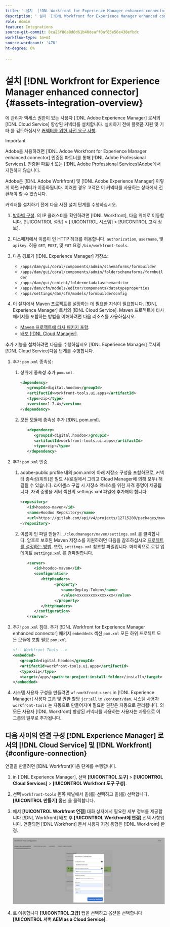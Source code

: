 ```yaml
---
title: ' 설치  [!DNL Workfront for Experience Manager enhanced connector]'
description: ' 설치  [!DNL Workfront for Experience Manager enhanced connector]'
role: Admin
feature: Integrations
source-git-commit: 8ca25f86a8d0d61b40deaff0af85e56e438efbdc
workflow-type: tm+mt
source-wordcount: '470'
ht-degree: 0%

---
```



#  설치 [!DNL Workfront for Experience Manager enhanced connector] {#assets-integration-overview}

에 관리자 액세스 권한이 있는 사용자 [!DNL Adobe Experience Manager] 로서의 [!DNL Cloud Service] 향상된 커넥터를 설치합니다. 설치하기 전에 플랫폼 지원 및 기타 를 검토하십시오 [커넥터를 위한 사전 요구 사항](https://one.workfront.com/s/csh?context=2467&amp;pubname=the-new-workfront-experience).

>[!IMPORTANT]
>
>Adobe을 사용하려면 [!DNL Adobe Workfront for Experience Manager enhanced connector] 인증된 파트너를 통해 [!DNL Adobe Professional Services]. 인증된 파트너 또는 [!DNL Adobe Professional Services]Adobe에서 지원하지 않습니다.
>
>Adobe은 [!DNL Adobe Workfront] 및 [!DNL Adobe Experience Manager] 이렇게 하면 커넥터가 이중화됩니다. 이러한 경우 고객은 이 커넥터를 사용하는 상태에서 전환해야 할 수 있습니다.

커넥터를 설치하기 전에 다음 사전 설치 단계를 수행하십시오.

1. [방화벽 구성](https://one.workfront.com/s/document-item?bundleId=the-new-workfront-experience&amp;topicId=Content%2FAdministration_and_Setup%2FGet_started-WF_administration%2Fconfigure-your-firewall.html). 의 IP 클러스터를 확인하려면 [!DNL Workfront], 다음 위치로 이동합니다. [!UICONTROL 설정] > [!UICONTROL 시스템] > [!UICONTROL 고객 정보].

1. 디스패처에서 이름이 인 HTTP 헤더를 허용합니다. `authorization`, `username`, 및 `apikey`. 허용 `GET`, `POST`, 및 `PUT` 요청 `/bin/workfront-tools`.

1. 다음 경로가 [!DNL Experience Manager] 저장소:

   * `/apps/dam/gui/coral/components/admin/schemaforms/formbuilder`
   * `/apps/dam/gui/coral/components/admin/folderschemaforms/formbuilder`
   * `/apps/dam/gui/content/foldermetadataschemaeditor`
   * `/apps/dam/cfm/models/editor/components/datatypeproperties`
   * `/apps/settings/dam/cfm/models/formbuilderconfig`

1. 이 설치에서 Maven 프로젝트를 설정하는 데 필요한 지식이 필요합니다. [!DNL Experience Manager] 로서의 [!DNL Cloud Service]. Maven 프로젝트에 타사 패키지를 포함하는 방법을 이해하려면 다음 리소스를 사용하십시오.

   * [Maven 프로젝트에 타사 패키지 포함](https://experienceleague.adobe.com/docs/experience-manager-cloud-service/implementing/deploying/overview.html#including-third-party).
   * [배포 [!DNL Cloud Manager]](https://experienceleague.adobe.com/docs/experience-manager-cloud-service/implementing/using-cloud-manager/deploy-code.html).

추가 기능을 설치하려면 다음을 수행하십시오 [!DNL Experience Manager] 로서의 [!DNL Cloud Service]다음 단계를 수행합니다.

1. 추가 `pom.xml` 종속성:

   1. 상위에 종속성 추가 `pom.xml`.

      ```XML
      <dependency>
         <groupId>digital.hoodoo</groupId>
         <artifactId>workfront-tools.ui.apps</artifactId>
         <type>zip</type>
         <version>1.7.4</version>
      </dependency>
      ```

   1. 모든 모듈에 종속성 추가 [!DNL pom.xml].

      ```XML
         <dependency>
            <groupId>digital.hoodoo</groupId>
            <artifactId>workfront-tools.ui.apps</artifactId>
            <type>zip</type>
         </dependency>
      ```

1. 추가 `pom.xml` 인증.

   1. adobe-public profile 내의 pom.xml에 아래 저장소 구성을 포함하므로, 커넥터 종속성(위의)은 빌드 시(로컬에서 그리고 Cloud Manager에 의해 모두) 해결될 수 있습니다. 라이센스 구입 시 저장소 액세스를 위한 자격 증명이 제공됩니다. 자격 증명을 서버 섹션의 settings.xml 파일에 추가해야 합니다.

      ```XML
      <repository>
         <id>hoodoo-maven</id>
         <name>Hoodoo Repository</name>
         <url>https://gitlab.com/api/v4/projects/12715200/packages/maven</url>
      </repository>
      ```

   1. 이름이 인 파일 만들기 `./cloudmanager/maven/settings.xml` 를 클릭합니다. 암호로 보호된 Maven 저장소를 지원하려면 다음을 참조하십시오 [프로젝트를 설정하는 방법](/help/implementing/cloud-manager/getting-access-to-aem-in-cloud/setting-up-project.md). 또한, `settings.xml` 참조할 파일입니다. 마지막으로 로컬 업데이트 `settings.xml` 를 컴파일합니다.

      ```XML
         <server>
            <id>hoodoo-maven</id>
            <configuration>
               <httpHeaders>
                     <property>
                        <name>Deploy-Token</name>
                        <value>xxxxxxxxxxxxxxxx</value>
                     </property>
               </httpHeaders>
            </configuration>
         </server>
      ```

1. 추가 `pom.xml` 침대. 추가 [!DNL Workfront for Experience Manager enhanced connector] 패키지 `embeddeds` 섹션 `pom.xml` 모든 하위 프로젝트 모든 모듈에 포함 필요 `pom.xml`.

   ```XML
   <!-- Workfront Tools -->
   <embedded>
      <groupId>digital.hoodoo</groupId>
      <artifactId>workfront-tools.ui.apps</artifactId>
      <type>zip</type>
      <target>/apps/<path-to-project-install-folder>/install</target>
   </embedded>
   ```

1. 시스템 사용자 구성을 만들려면 `wf-workfront-users` in [!DNL Experience Manager] 사용자 그룹 및 권한 할당 `jcr:all` to `/content/dam`. 시스템 사용자 `workfront-tools` 는 자동으로 만들어지며 필요한 권한은 자동으로 관리됩니다. 의 모든 사용자 [!DNL Workfront] 향상된 커넥터를 사용하는 사용자는 자동으로 이 그룹의 일부로 추가됩니다.

## 다음 사이의 연결 구성 [!DNL Experience Manager] 로서의 [!DNL Cloud Service] 및 [!DNL Workfront] {#configure-connection}

연결을 만들려면 [!DNL Workfront]다음 단계를 수행합니다.

1. in [!DNL Experience Manager], 선택 **[!UICONTROL 도구]** > **[!UICONTROL Cloud Services]** > **[!UICONTROL Workfront 도구 구성]**.

1. 선택 `workfront-tools` 왼쪽 패널에서 을(를) 선택하고 을(를) 선택합니다. **[!UICONTROL 만들기]** 옵션 을 클릭합니다.

1. 에서 **[!UICONTROL Workfront 연결]** 대화 상자에서 필요한 세부 정보를 제공합니다 [!DNL Workfront] 배포 후 **[!UICONTROL Workfront에 연결]** 선택 사항입니다. 연결되면 [!DNL Workfront] 문서 사용자 지정 통합은 [!DNL Workfront] 환경.

   ![Connect [!DNL Experience Manager] 및 [!DNL Workfront]](/help/assets/assets/wf-connection-config.png)

1. 로 이동합니다 **[!UICONTROL 고급]** 탭을 선택하고 옵션을 선택합니다 **[!UICONTROL 서버 AEM as a Cloud Service]**.
